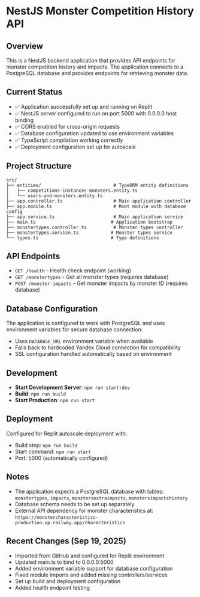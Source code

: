 # NestJS Monster Competition History API

## Overview
This is a NestJS backend application that provides API endpoints for monster competition history and impacts. The application connects to a PostgreSQL database and provides endpoints for retrieving monster data.

## Current Status
- ✅ Application successfully set up and running on Replit
- ✅ NestJS server configured to run on port 5000 with 0.0.0.0 host binding
- ✅ CORS enabled for cross-origin requests
- ✅ Database configuration updated to use environment variables
- ✅ TypeScript compilation working correctly
- ✅ Deployment configuration set up for autoscale

## Project Structure
```
src/
├── entities/                           # TypeORM entity definitions
│   ├── competitions-instances-monsters.entity.ts
│   └── users-and-monsters.entity.ts
├── app.controller.ts                   # Main application controller
├── app.module.ts                       # Root module with database config
├── app.service.ts                      # Main application service
├── main.ts                            # Application bootstrap
├── monstertypes.controller.ts          # Monster types controller
├── monstertypes.service.ts            # Monster types service
└── types.ts                           # Type definitions
```

## API Endpoints
- `GET /health` - Health check endpoint (working)
- `GET /monstertypes` - Get all monster types (requires database)
- `POST /monster-impacts` - Get monster impacts by monster ID (requires database)

## Database Configuration
The application is configured to work with PostgreSQL and uses environment variables for secure database connection:
- Uses `DATABASE_URL` environment variable when available
- Falls back to hardcoded Yandex Cloud connection for compatibility
- SSL configuration handled automatically based on environment

## Development
- **Start Development Server**: `npm run start:dev`
- **Build**: `npm run build`
- **Start Production**: `npm run start`

## Deployment
Configured for Replit autoscale deployment with:
- Build step: `npm run build`
- Start command: `npm run start`
- Port: 5000 (automatically configured)

## Notes
- The application expects a PostgreSQL database with tables: `monstertypes`, `impacts`, `monstersextraimpacts`, `monstersimpactshistory`
- Database schema needs to be set up separately
- External API dependency for monster characteristics at: `https://monstercharacteristics-production.up.railway.app/characteristics`

## Recent Changes (Sep 19, 2025)
- Imported from GitHub and configured for Replit environment
- Updated main.ts to bind to 0.0.0.0:5000
- Added environment variable support for database configuration
- Fixed module imports and added missing controllers/services
- Set up build and deployment configuration
- Added health endpoint testing